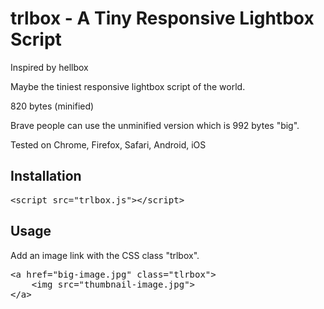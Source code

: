 # trlbox - A Tiny Responsive Lightbox Script

Inspired by hellbox

Maybe the tiniest responsive lightbox script of the world. 

820 bytes (minified)

Brave people can use the unminified version which is 992 bytes "big".

Tested on Chrome, Firefox, Safari, Android, iOS

## Installation
<pre>
&lt;script src="trlbox.js"&gt;&lt;/script&gt;
</pre>
## Usage

Add an image link with the CSS class "trlbox".

<pre>
&lt;a href="big-image.jpg" class="tlrbox"&gt;
    &lt;img src="thumbnail-image.jpg"&gt;
&lt;/a&gt;
</pre>
